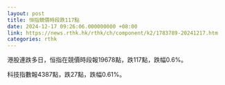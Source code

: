 ```yaml
---
layout: post
title: 恒指競價時段跌117點
date: 2024-12-17 09:26:06.000000000 +08:00
link: https://news.rthk.hk/rthk/ch/component/k2/1783789-20241217.htm
categories: rthk
---
```


港股連跌多日，恒指在競價時段報19678點，跌117點，跌幅0.6%。

科技指數報4387點，跌27點，跌幅0.61%。

